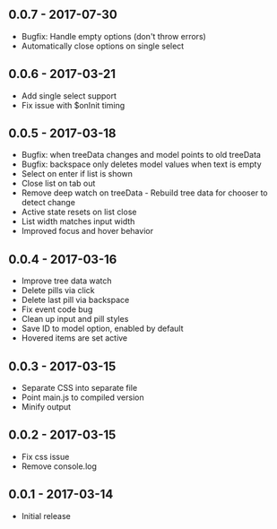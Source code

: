 ## 0.0.7 - 2017-07-30
- Bugfix: Handle empty options (don't throw errors)
- Automatically close options on single select

## 0.0.6 - 2017-03-21
- Add single select support
- Fix issue with $onInit timing

## 0.0.5 - 2017-03-18
- Bugfix: when treeData changes and model points to old treeData
- Bugfix: backspace only deletes model values when text is empty
- Select on enter if list is shown
- Close list on tab out
- Remove deep watch on treeData - Rebuild tree data for chooser to detect change
- Active state resets on list close
- List width matches input width
- Improved focus and hover behavior

## 0.0.4 - 2017-03-16
- Improve tree data watch
- Delete pills via click
- Delete last pill via backspace
- Fix event code bug
- Clean up input and pill styles
- Save ID to model option, enabled by default
- Hovered items are set active

## 0.0.3 - 2017-03-15
- Separate CSS into separate file
- Point main.js to compiled version
- Minify output

## 0.0.2 - 2017-03-15
- Fix css issue
- Remove console.log

## 0.0.1 - 2017-03-14
- Initial release
